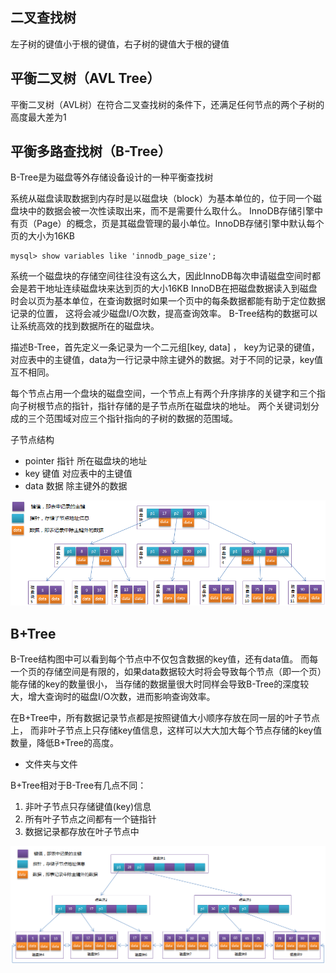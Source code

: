 ## 二叉查找树
左子树的键值小于根的键值，右子树的键值大于根的键值

## 平衡二叉树（AVL Tree）
平衡二叉树（AVL树）在符合二叉查找树的条件下，还满足任何节点的两个子树的高度最大差为1

## 平衡多路查找树（B-Tree）
B-Tree是为磁盘等外存储设备设计的一种平衡查找树

系统从磁盘读取数据到内存时是以磁盘块（block）为基本单位的，位于同一个磁盘块中的数据会被一次性读取出来，而不是需要什么取什么。
InnoDB存储引擎中有页（Page）的概念，页是其磁盘管理的最小单位。InnoDB存储引擎中默认每个页的大小为16KB

```
mysql> show variables like 'innodb_page_size';
```
	
系统一个磁盘块的存储空间往往没有这么大，因此InnoDB每次申请磁盘空间时都会是若干地址连续磁盘块来达到页的大小16KB
InnoDB在把磁盘数据读入到磁盘时会以页为基本单位，在查询数据时如果一个页中的每条数据都能有助于定位数据记录的位置，
这将会减少磁盘I/O次数，提高查询效率。
B-Tree结构的数据可以让系统高效的找到数据所在的磁盘块。

描述B-Tree，首先定义一条记录为一个二元组[key, data] ，
key为记录的键值，对应表中的主键值，data为一行记录中除主键外的数据。对于不同的记录，key值互不相同。

每个节点占用一个盘块的磁盘空间，一个节点上有两个升序排序的关键字和三个指向子树根节点的指针，指针存储的是子节点所在磁盘块的地址。
两个关键词划分成的三个范围域对应三个指针指向的子树的数据的范围域。

子节点结构
*	pointer	指针		所在磁盘块的地址
*	key		键值		对应表中的主键值
*	data	数据 	除主键外的数据

![3阶的B-Tree结构图](../img/3-B-Tree.png) 

## B+Tree
B-Tree结构图中可以看到每个节点中不仅包含数据的key值，还有data值。
而每一个页的存储空间是有限的，如果data数据较大时将会导致每个节点（即一个页）能存储的key的数量很小，
当存储的数据量很大时同样会导致B-Tree的深度较大，增大查询时的磁盘I/O次数，进而影响查询效率。

在B+Tree中，所有数据记录节点都是按照键值大小顺序存放在同一层的叶子节点上，
而非叶子节点上只存储key值信息，这样可以大大加大每个节点存储的key值数量，降低B+Tree的高度。

* 文件夹与文件

B+Tree相对于B-Tree有几点不同：
1. 非叶子节点只存储键值(key)信息
2. 所有叶子节点之间都有一个链指针
3. 数据记录都存放在叶子节点中

![3阶的B+Tree结构图](../img/3-B+Tree.png) 


